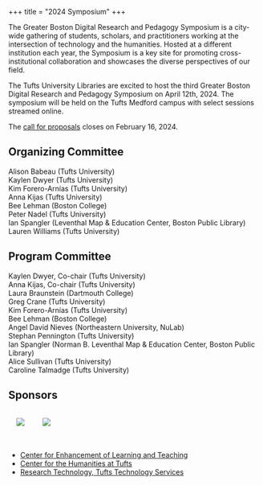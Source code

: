 +++
title = "2024 Symposium"
+++


The Greater Boston Digital Research and Pedagogy Symposium is a city-wide gathering of students, scholars, and practitioners working at the intersection of technology and the humanities. Hosted at a different institution each year, the Symposium is a key site for promoting cross-institutional collaboration and showcases the diverse perspectives of our field. 

The Tufts University Libraries are excited to host the third Greater Boston Digital Research and Pedagogy Symposium on April 12th, 2024. The symposium will be held on the Tufts Medford campus with select sessions streamed online. 

The [call for proposals](https://bostondh.org/symposium-2024-cfp/) closes on February 16, 2024.

## Organizing Committee
Alison Babeau (Tufts University)  
Kaylen Dwyer (Tufts University)  
Kim Forero-Arnías (Tufts University)  
Anna Kijas (Tufts University)  
Bee Lehman (Boston College)  
Peter Nadel (Tufts University)  
Ian Spangler (Leventhal Map & Education Center, Boston Public Library)  
Lauren Williams (Tufts University)  

## Program Committee  
Kaylen Dwyer, Co-chair (Tufts University)    
Anna Kijas, Co-chair (Tufts University)  
Laura Braunstein (Dartmouth College)   
Greg Crane (Tufts University)   
Kim Forero-Arnías (Tufts University)   
Bee Lehman (Boston College)   
Angel David Nieves (Northeastern University, NuLab)   
Stephan Pennington (Tufts University)   
Ian Spangler (Norman B. Leventhal Map & Education Center, Boston Public Library)   
Alice Sullivan (Tufts University)     
Caroline Talmadge (Tufts University)   

## Sponsors

<img src="../img/Tufts-Libraries-Horiz-color.png" class="img-fluid" style="max-height:75px; padding: 1rem; margin-bottom: 1rem;"/>
<img src="../img/blc-logo-color.png" class="img-fluid" style="max-height:75px; padding: 1rem; margin-bottom: 1rem;"/>


* [Center for Enhancement of Learning and Teaching](https://provost.tufts.edu/celt/)
* [Center for the Humanities at Tufts](https://humanities.tufts.edu/)
* [Research Technology, Tufts Technology Services](https://it.tufts.edu/researchtechnology.tufts.edu)

